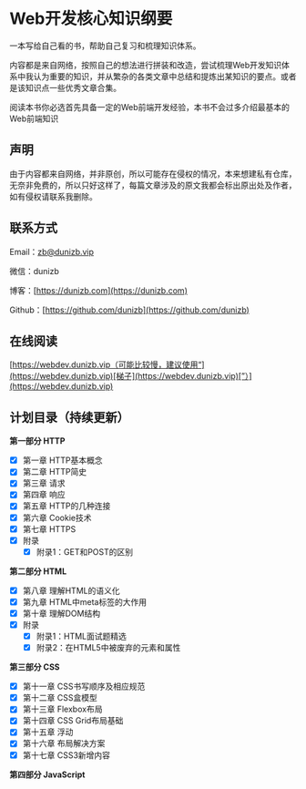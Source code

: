 # Web开发核心知识纲要

一本写给自己看的书，帮助自己复习和梳理知识体系。

内容都是来自网络，按照自己的想法进行拼装和改造，尝试梳理Web开发知识体系中我认为重要的知识，并从繁杂的各类文章中总结和提炼出某知识的要点。或者是该知识点一些优秀文章合集。

阅读本书你必选首先具备一定的Web前端开发经验，本书不会过多介绍最基本的Web前端知识

## 声明

由于内容都来自网络，并非原创，所以可能存在侵权的情况，本来想建私有仓库，无奈非免费的，所以只好这样了，每篇文章涉及的原文我都会标出原出处及作者，如有侵权请联系我删除。

## 联系方式

Email：[zb@dunizb.vip](mailto:zb@dunizb.vip)

微信：dunizb

博客：[https://dunizb.com](https://dunizb.com)

Github：[https://github.com/dunizb](https://github.com/dunizb)

## 在线阅读

[https://webdev.dunizb.vip（可能比较慢，建议使用“](https://webdev.dunizb.vip)[梯子](https://webdev.dunizb.vip)[”）](https://webdev.dunizb.vip)

## 计划目录（持续更新）

**第一部分 HTTP**

* [x] 第一章 HTTP基本概念
* [x] 第二章 HTTP简史
* [x] 第三章 请求
* [x] 第四章 响应
* [x] 第五章 HTTP的几种连接
* [x] 第六章 Cookie技术
* [x] 第七章 HTTPS
* [x] 附录
  * [x] 附录1：GET和POST的区别

**第二部分 HTML**

* [x] 第八章 理解HTML的语义化
* [x] 第九章 HTML中meta标签的大作用
* [x] 第十章 理解DOM结构
* [x] 附录
  * [x] 附录1：HTML面试题精选
  * [x] 附录2：在HTML5中被废弃的元素和属性

**第三部分 CSS**

* [x] 第十一章 CSS书写顺序及相应规范
* [x] 第十二章 CSS盒模型
* [x] 第十三章 Flexbox布局
* [x] 第十四章 CSS Grid布局基础
* [x] 第十五章 浮动
* [x] 第十六章 布局解决方案
* [x] 第十七章 CSS3新增内容

**第四部分 JavaScript**

